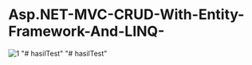 # Asp.NET-MVC-CRUD-With-Entity-Framework-And-LINQ-
![1](https://user-images.githubusercontent.com/47937274/121768693-4ee85200-cb81-11eb-8393-6ea82c88220d.PNG)
"# hasilTest" 
"# hasilTest" 
